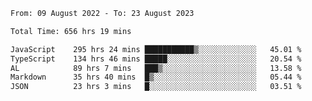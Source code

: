 
<!--START_SECTION:waka-->

```txt
From: 09 August 2022 - To: 23 August 2023

Total Time: 656 hrs 19 mins

JavaScript    295 hrs 24 mins ███████████▒░░░░░░░░░░░░░   45.01 %
TypeScript    134 hrs 46 mins █████░░░░░░░░░░░░░░░░░░░░   20.54 %
AL            89 hrs 7 mins   ███▒░░░░░░░░░░░░░░░░░░░░░   13.58 %
Markdown      35 hrs 40 mins  █▒░░░░░░░░░░░░░░░░░░░░░░░   05.44 %
JSON          23 hrs 3 mins   █░░░░░░░░░░░░░░░░░░░░░░░░   03.51 %
```

<!--END_SECTION:waka-->











